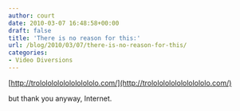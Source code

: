 ```yaml
---
author: court
date: 2010-03-07 16:48:58+00:00
draft: false
title: 'There is no reason for this:'
url: /blog/2010/03/07/there-is-no-reason-for-this/
categories:
- Video Diversions
---
```


[http://trololololololololololo.com/](http://trololololololololololo.com/)

but thank you anyway, Internet.
